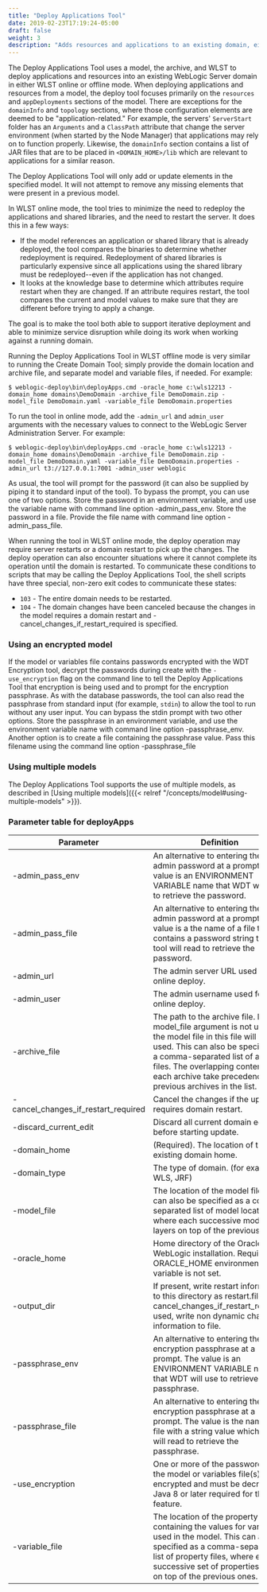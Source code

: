 ```yaml
---
title: "Deploy Applications Tool"
date: 2019-02-23T17:19:24-05:00
draft: false
weight: 3
description: "Adds resources and applications to an existing domain, either in offline or online mode."
---
```



The Deploy Applications Tool uses a model, the archive, and WLST to deploy applications and resources into an existing WebLogic Server domain in either WLST online or offline mode.  When deploying applications and resources from a model, the deploy tool focuses primarily on the `resources` and `appDeployments` sections of the model.  There are exceptions for the `domainInfo` and `topology` sections, where those configuration elements are deemed to be "application-related."  For example, the servers' `ServerStart` folder has an `Arguments` and a `ClassPath` attribute that change the server environment (when started by the Node Manager) that applications may rely on to function properly.  Likewise, the `domainInfo` section contains a list of JAR files that are to be placed in `<DOMAIN_HOME>/lib` which are relevant to applications for a similar reason.

The Deploy Applications Tool will only add or update elements in the specified model. It will not attempt to remove any missing elements that were present in a previous model.

In WLST online mode, the tool tries to minimize the need to redeploy the applications and shared libraries, and the need to restart the server.  It does this in a few ways:

- If the model references an application or shared library that is already deployed, the tool compares the binaries to determine whether redeployment is required.  Redeployment of shared libraries is particularly expensive since all applications using the shared library must be redeployed--even if the application has not changed.
- It looks at the knowledge base to determine which attributes require restart when they are changed.  If an attribute requires restart, the tool compares the current and model values to make sure that they are different before trying to apply a change.

The goal is to make the tool both able to support iterative deployment and able to minimize service disruption while doing its work when working against a running domain.

Running the Deploy Applications Tool in WLST offline mode is very similar to running the Create Domain Tool; simply provide the domain location and archive file, and separate model and variable files, if needed.  For example:

    $ weblogic-deploy\bin\deployApps.cmd -oracle_home c:\wls12213 -domain_home domains\DemoDomain -archive_file DemoDomain.zip -model_file DemoDomain.yaml -variable_file DemoDomain.properties

To run the tool in online mode, add the `-admin_url` and `admin_user` arguments with the necessary values to connect to the WebLogic Server Administration Server. For example:

    $ weblogic-deploy\bin\deployApps.cmd -oracle_home c:\wls12213 -domain_home domains\DemoDomain -archive_file DemoDomain.zip -model_file DemoDomain.yaml -variable_file DemoDomain.properties -admin_url t3://127.0.0.1:7001 -admin_user weblogic

As usual, the tool will prompt for the password (it can also be supplied by piping it to standard input of the tool). To bypass the prompt, you can use one of two options. Store the password in an environment variable, and use the variable name with command line option -admin_pass_env. Store the password in a file. Provide the file name with command line option -admin_pass_file.

When running the tool in WLST online mode, the deploy operation may require server restarts or a domain restart to pick up the changes.  The deploy operation can also encounter situations where it cannot complete its operation until the domain is restarted.  To communicate these conditions to scripts that may be calling the Deploy Applications Tool, the shell scripts have three special, non-zero exit codes to communicate these states:

- `103` - The entire domain needs to be restarted.
- `104` - The domain changes have been canceled because the changes in the model requires a domain restart and -cancel_changes_if_restart_required is specified.

### Using an encrypted model

If the model or variables file contains passwords encrypted with the WDT Encryption tool, decrypt the passwords during create with the `-use_encryption` flag on the command line to tell the Deploy Applications Tool that encryption is being used and to prompt for the encryption passphrase.  As with the database passwords, the tool can also read the passphrase from standard input (for example, `stdin`) to allow the tool to run without any user input. You can bypass the stdin prompt with two other options. Store the passphrase in an environment variable, and use the environment variable name with command line option -passphrase_env. Another option is to create a file containing the passphrase value. Pass this filename using the command line option -passphrase_file


### Using multiple models

The Deploy Applications Tool supports the use of multiple models, as described in [Using multiple models]({{< relref "/concepts/model#using-multiple-models" >}}).

### Parameter table for deployApps
| Parameter | Definition | Default |
| ---- | ---- | ---- |
| -admin_pass_env | An alternative to entering the admin password at a prompt. The value is an ENVIRONMENT VARIABLE name that WDT will use to retrieve the password. |    |
| -admin_pass_file |  An alternative to entering the admin password at a prompt. The value is a the name of a file that contains a password string that the tool will read to retrieve the password. |    |
| -admin_url | The admin server URL used for online deploy. |    |
| -admin_user | The admin username used for online deploy. |    |
| -archive_file | The path to the archive file. If the model_file argument is not used, the model file in this file will be used. This can also be specified as a comma-separated list of archive files.  The overlapping contents in each archive take precedence over previous archives in the list. |    |
| -cancel_changes_if_restart_required | Cancel the changes if the update requires domain restart. |    |
| -discard_current_edit | Discard all current domain edits before starting update. |    |
| -domain_home | (Required). The location of the existing domain home. |    |
| -domain_type | The type of domain.  (for example, WLS, JRF) | WLS |
| -model_file | The location of the model file. This can also be specified as a comma-separated list of model locations, where each successive model layers on top of the previous ones. |    |
| -oracle_home | Home directory of the Oracle WebLogic installation. Required if ORACLE_HOME environment variable is not set.|    |
| -output_dir | If present, write restart information to this directory as restart.file, or, if cancel_changes_if_restart_required used, write non dynamic changes information to file. |    |
| -passphrase_env | An alternative to entering the encryption passphrase at a prompt. The value is an ENVIRONMENT VARIABLE name that WDT will use to retrieve the passphrase. |    |
| -passphrase_file | An alternative to entering the encryption passphrase at a prompt. The value is the name of a file with a string value which WDT will read to retrieve the passphrase. |    |
| -use_encryption | One or more of the passwords in the model or variables file(s) are encrypted and must be decrypted. Java 8 or later required for this feature. |    |
| -variable_file | The location of the property file containing the values for variables used in the model. This can also be specified as a comma-separated list of property files, where each successive set of properties layers on top of the previous ones. |    |
